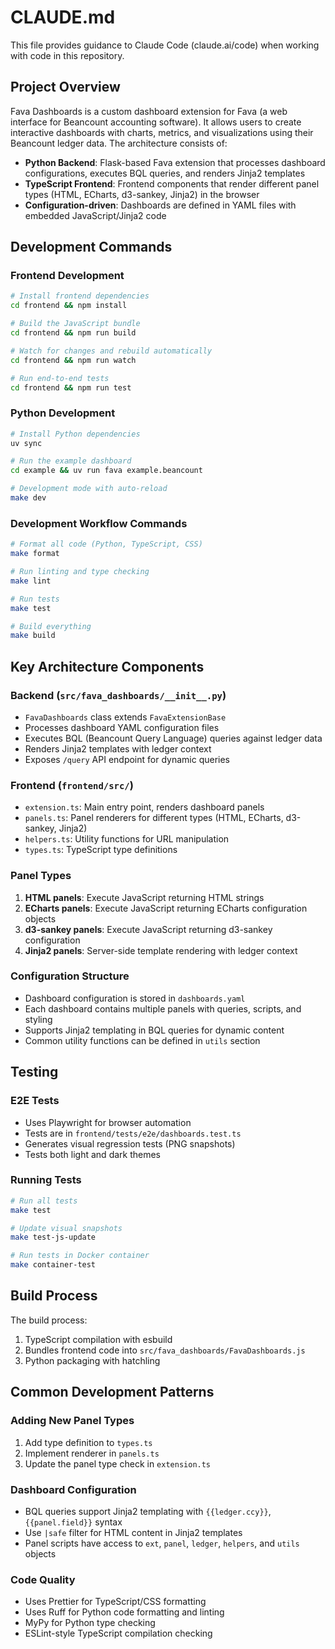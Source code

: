 # CLAUDE.md

This file provides guidance to Claude Code (claude.ai/code) when working with code in this repository.

## Project Overview

Fava Dashboards is a custom dashboard extension for Fava (a web interface for Beancount accounting software). It allows users to create interactive dashboards with charts, metrics, and visualizations using their Beancount ledger data. The architecture consists of:

- **Python Backend**: Flask-based Fava extension that processes dashboard configurations, executes BQL queries, and renders Jinja2 templates
- **TypeScript Frontend**: Frontend components that render different panel types (HTML, ECharts, d3-sankey, Jinja2) in the browser
- **Configuration-driven**: Dashboards are defined in YAML files with embedded JavaScript/Jinja2 code

## Development Commands

### Frontend Development
```bash
# Install frontend dependencies
cd frontend && npm install

# Build the JavaScript bundle
cd frontend && npm run build

# Watch for changes and rebuild automatically
cd frontend && npm run watch

# Run end-to-end tests
cd frontend && npm run test
```

### Python Development
```bash
# Install Python dependencies
uv sync

# Run the example dashboard
cd example && uv run fava example.beancount

# Development mode with auto-reload
make dev
```

### Development Workflow Commands
```bash
# Format all code (Python, TypeScript, CSS)
make format

# Run linting and type checking
make lint

# Run tests
make test

# Build everything
make build
```

## Key Architecture Components

### Backend (`src/fava_dashboards/__init__.py`)
- `FavaDashboards` class extends `FavaExtensionBase`
- Processes dashboard YAML configuration files
- Executes BQL (Beancount Query Language) queries against ledger data
- Renders Jinja2 templates with ledger context
- Exposes `/query` API endpoint for dynamic queries

### Frontend (`frontend/src/`)
- `extension.ts`: Main entry point, renders dashboard panels
- `panels.ts`: Panel renderers for different types (HTML, ECharts, d3-sankey, Jinja2)
- `helpers.ts`: Utility functions for URL manipulation
- `types.ts`: TypeScript type definitions

### Panel Types
1. **HTML panels**: Execute JavaScript returning HTML strings
2. **ECharts panels**: Execute JavaScript returning ECharts configuration objects
3. **d3-sankey panels**: Execute JavaScript returning d3-sankey configuration
4. **Jinja2 panels**: Server-side template rendering with ledger context

### Configuration Structure
- Dashboard configuration is stored in `dashboards.yaml`
- Each dashboard contains multiple panels with queries, scripts, and styling
- Supports Jinja2 templating in BQL queries for dynamic content
- Common utility functions can be defined in `utils` section

## Testing

### E2E Tests
- Uses Playwright for browser automation
- Tests are in `frontend/tests/e2e/dashboards.test.ts`
- Generates visual regression tests (PNG snapshots)
- Tests both light and dark themes

### Running Tests
```bash
# Run all tests
make test

# Update visual snapshots
make test-js-update

# Run tests in Docker container
make container-test
```

## Build Process

The build process:
1. TypeScript compilation with esbuild
2. Bundles frontend code into `src/fava_dashboards/FavaDashboards.js`
3. Python packaging with hatchling

## Common Development Patterns

### Adding New Panel Types
1. Add type definition to `types.ts`
2. Implement renderer in `panels.ts`
3. Update the panel type check in `extension.ts`

### Dashboard Configuration
- BQL queries support Jinja2 templating with `{{ledger.ccy}}`, `{{panel.field}}` syntax
- Use `|safe` filter for HTML content in Jinja2 templates
- Panel scripts have access to `ext`, `panel`, `ledger`, `helpers`, and `utils` objects

### Code Quality
- Uses Prettier for TypeScript/CSS formatting
- Uses Ruff for Python code formatting and linting
- MyPy for Python type checking
- ESLint-style TypeScript compilation checking